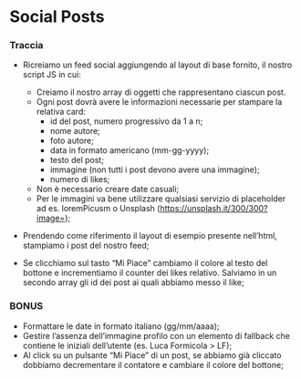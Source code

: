 # Social Posts

### Traccia

- Ricreiamo un feed social aggiungendo al layout di base fornito, il nostro script JS in cui:
    - Creiamo il nostro array di oggetti che rappresentano ciascun post.
    - Ogni post dovrà avere le informazioni necessarie per stampare la relativa card:
        - id del post, numero progressivo da 1 a n;
        - nome autore;
        - foto autore;
        - data in formato americano (mm-gg-yyyy);
        - testo del post;
        - immagine (non tutti i post devono avere una immagine);
        - numero di likes;
    - Non è necessario creare date casuali;
    - Per le immagini va bene utilizzare qualsiasi servizio di placeholder ad es. loremPicusm o Unsplash (https://unsplash.it/300/300?image=<id>);

- Prendendo come riferimento il layout di esempio presente nell’html, stampiamo i post del nostro feed;

- Se clicchiamo sul tasto “Mi Piace” cambiamo il colore al testo del bottone e incrementiamo il counter dei likes relativo. Salviamo in un secondo array gli id dei post ai quali abbiamo messo il like;

### BONUS
- Formattare le date in formato italiano (gg/mm/aaaa);
- Gestire l’assenza dell’immagine profilo con un elemento di fallback che contiene le iniziali dell’utente (es. Luca Formicola > LF);
- Al click su un pulsante “Mi Piace” di un post, se abbiamo già cliccato dobbiamo decrementare il contatore e cambiare il colore del bottone;
